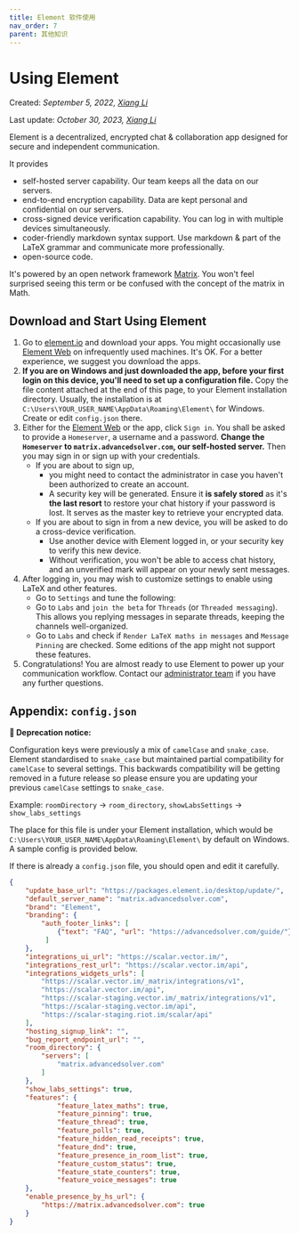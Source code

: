 ```yaml
---
title: Element 软件使用
nav_order: 7
parent: 其他知识
---
```

# Using Element

Created: *September 5, 2022, [Xiang Li](mailto:646873166@qq.com)*

Last update: *October 30, 2023, [Xiang Li](mailto:646873166@qq.com)*


Element is a decentralized, encrypted chat & collaboration app designed for secure and independent communication.

It provides

- self-hosted server capability. Our team keeps all the data on our servers.
- end-to-end encryption capability. Data are kept personal and confidential on our servers.
- cross-signed device verification capability. You can log in with multiple devices simultaneously.
- coder-friendly markdown syntax support. Use markdown & part of the LaTeX grammar and communicate more professionally.
- open-source code.

It's powered by an open network framework [Matrix](https://matrix.org). You won't feel surprised seeing this term or be confused with the concept of the matrix in Math.

## Download and Start Using Element

1. Go to [element.io](https://element.io/get-started) and download your apps. You might occasionally use [Element Web](https://element.advancedsolver.com) on infrequently used machines. It's OK. For a better experience, we suggest you download the apps.
2. **If you are on Windows and just downloaded the app, before your first login on this device, you'll need to set up a configuration file.** Copy the file content attached at the end of this page, to your Element installation directory. Usually, the installation is at `C:\Users\YOUR_USER_NAME\AppData\Roaming\Element\` for Windows. Create or edit `config.json` there.
3. Either for the [Element Web](https://element.advancedsolver.com) or the app, click `Sign in`. You shall be asked to provide a `Homeserver`, a username and a password. **Change the `Homeserver` to `matrix.advancedsolver.com`, our self-hosted server.** Then you may sign in or sign up with your credentials.
    - If you are about to sign up,
      - you might need to contact the administrator in case you haven't been authorized to create an account.
      - A security key will be generated. Ensure it **is safely stored** as it's **the last resort** to restore your chat history if your password is lost. It serves as the master key to retrieve your encrypted data.
    - If you are about to sign in from a new device, you will be asked to do a cross-device verification.
      - Use another device with Element logged in, or your security key to verify this new device.
      - Without verification, you won't be able to access chat history, and an unverified mark will appear on your newly sent messages.
4. After logging in, you may wish to customize settings to enable using LaTeX and other features.
    - Go to `Settings` and tune the following:
    - Go to `Labs` and `join the beta` for `Threads` (or `Threaded messaging`). This allows you replying messages in separate threads, keeping the channels well-organized.
    - Go to `Labs` and check if `Render LaTeX maths in messages` and `Message Pinning` are checked. Some editions of the app might not support these features.
5. Congratulations! You are almost ready to use Element to power up your communication workflow. Contact our [administrator team](mailto:cash_admin@163.com) if you have any further questions.

## Appendix: `config.json`

**🦖 Deprecation notice:**

Configuration keys were previously a mix of `camelCase` and `snake_case`. Element standardised to `snake_case` but maintained partial compatibility for `camelCase` to several settings. This backwards compatibility will be getting removed in a future release so please ensure you are updating your previous `camelCase` settings to `snake_case`.

Example: `roomDirectory` -> `room_directory`, `showLabsSettings` -> `show_labs_settings`


The place for this file is under your Element installation, which would be `C:\Users\YOUR_USER_NAME\AppData\Roaming\Element\` by default on Windows.
A sample config is provided below.

If there is already a `config.json` file, you should open and edit it carefully.

~~~ json
{
    "update_base_url": "https://packages.element.io/desktop/update/",
    "default_server_name": "matrix.advancedsolver.com",
    "brand": "Element",
    "branding": {
        "auth_footer_links": [
            {"text": "FAQ", "url": "https://advancedsolver.com/guide/"}
         ]
    },
    "integrations_ui_url": "https://scalar.vector.im/",
    "integrations_rest_url": "https://scalar.vector.im/api",
    "integrations_widgets_urls": [
        "https://scalar.vector.im/_matrix/integrations/v1",
        "https://scalar.vector.im/api",
        "https://scalar-staging.vector.im/_matrix/integrations/v1",
        "https://scalar-staging.vector.im/api",
        "https://scalar-staging.riot.im/scalar/api"
    ],
    "hosting_signup_link": "",
    "bug_report_endpoint_url": "",
    "room_directory": {
        "servers": [
            "matrix.advancedsolver.com"
        ]
    },
    "show_labs_settings": true,
    "features": {
            "feature_latex_maths": true,
            "feature_pinning": true,
            "feature_thread": true,
            "feature_polls": true,
            "feature_hidden_read_receipts": true,
            "feature_dnd": true,
            "feature_presence_in_room_list": true,
            "feature_custom_status": true,
            "feature_state_counters": true,
            "feature_voice_messages": true
    },
    "enable_presence_by_hs_url": {
        "https://matrix.advancedsolver.com": true
    }
}
~~~
